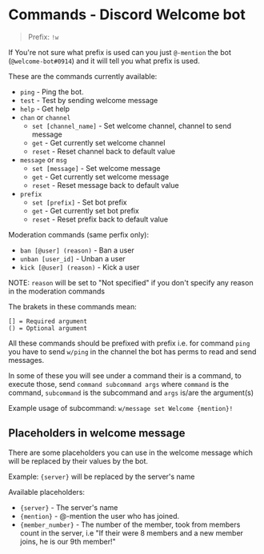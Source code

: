 # Commands - Discord Welcome bot

> Prefix: `!w`

If You're not sure what prefix is used can you just `@-mention` the bot (`@welcome-bot#0914`) and it will tell you what prefix is used.

These are the commands currently available:
- `ping` - Ping the bot.
- `test` - Test by sending welcome message
- `help` - Get help
- `chan` or `channel`
    - `set [channel_name]` - Set welcome channel, channel to send message
    - `get` - Get currently set welcome channel
    - `reset` - Reset channel back to default value
- `message` or `msg`
    - `set [message]` - Set welcome message
    - `get` - Get currently set welcome message
    - `reset` - Reset message back to default value
- `prefix`
    - `set [prefix]` - Set bot prefix
    - `get` - Get currently set bot prefix
    - `reset` - Reset prefix back to default value

Moderation commands (same perfix only):
- `ban [@user] (reason)` - Ban a user
- `unban [user_id]` - Unban a user
- `kick [@user] (reason)` - Kick a user

NOTE: `reason` will be set to "Not specified" if you don't specify any reason in the moderation commands

The brakets in these commands mean:
```
[] = Required argument
() = Optional argument
```

All these commands should be prefixed with prefix i.e. for command `ping` you have to send `w/ping` in the channel the bot has perms to read and send messages.

In some of these you will see under a command their is a command, to execute those, send `command subcommand args` where `command` is the command, `subcommand` is the subcommand and `args` is/are the argument(s)

Example usage of subcommand: `w/message set Welcome {mention}!`

## Placeholders in welcome message
There are some placeholders you can use in the welcome message which will be replaced by their values by the bot.

Example: `{server}` will be replaced by the server's name

Available placeholders:
- `{server}` - The server's name
- `{mention}` - @-mention the user who has joined.
- `{member_number}` - The number of the member, took from members count in the server, i.e "If their were 8 members and a new member joins, he is our 9th member!"
